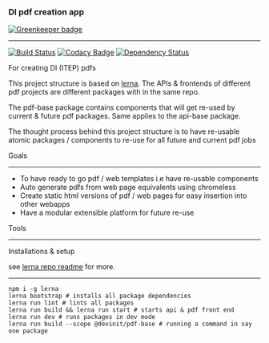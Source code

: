 ### DI pdf creation app

[![Greenkeeper badge](https://badges.greenkeeper.io/devinit/di-pdfs.svg)](https://greenkeeper.io/)
_____________________________

[![Build Status](https://travis-ci.org/devinit/di-pdfs.svg?branch=master)](https://travis-ci.org/devinit/di-pdfs)
[![Codacy Badge](https://api.codacy.com/project/badge/Grade/e501f77141774b74979c60d5cfd219ac)](https://www.codacy.com/app/epicallan/di-pdfs?utm_source=github.com&amp;utm_medium=referral&amp;utm_content=devinit/di-pdfs&amp;utm_campaign=Badge_Grade)
[![Dependency Status](https://gemnasium.com/badges/github.com/devinit/di-pdfs.svg)](https://gemnasium.com/github.com/devinit/di-pdfs)

For creating DI (ITEP) pdfs

This project structure is based on [lerna](https://github.com/lerna/lerna). The APIs & frontends of different pdf projects are different packages with in the same repo.

The pdf-base package contains components that will get re-used by current & future pdf packages. Same applies to the api-base package.

The thought process behind this project structure is to have re-usable atomic packages / components to re-use for all future and current pdf jobs

Goals

___________________

- To have ready to go pdf / web templates i.e have re-usable components
- Auto generate pdfs from web page equivalents using chromeless
- Create static html versions of pdf / web pages for easy insertion into other webapps
- Have a modular extensible platform for future re-use

Tools

_________


Installations & setup

see [lerna repo readme](https://github.com/lerna/lerna) for more.

______________

```
npm i -g lerna
lerna bootstrap # installs all package dependencies
lerna run lint # lints all packages
lerna run build && lerna run start # starts api & pdf front end
lerna run dev # runs packages in dev mode
lerna run build --scope @devinit/pdf-base # running a command in say one package

```
